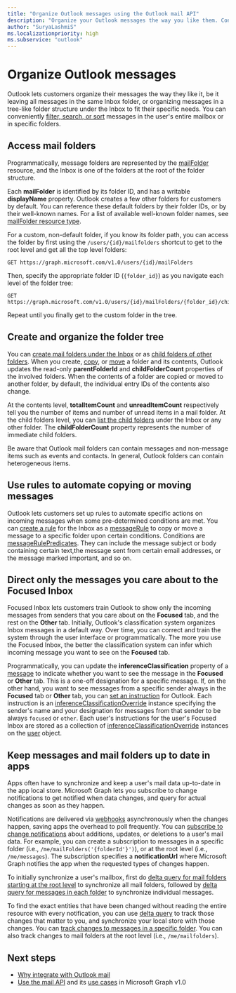 ```yaml
---
title: "Organize Outlook messages using the Outlook mail API"
description: "Organize your Outlook messages the way you like them. Conveniently filter, search, or sort messages in your entire mailbox or in specific folders."
author: "SuryaLashmiS"
ms.localizationpriority: high
ms.subservice: "outlook"
---
```


# Organize Outlook messages

Outlook lets customers organize their messages the way they like it, be it leaving all messages in the same Inbox folder, or organizing messages in a tree-like folder structure under the Inbox to fit their specific needs. You can conveniently [filter, search, or sort](query-parameters.md) messages in the user's entire mailbox or in specific folders.

## Access mail folders

Programmatically, message folders are represented by the [mailFolder](/graph/api/resources/mailfolder) resource, and the Inbox is one of the folders at the root of the folder structure.

Each **mailFolder** is identified by its folder ID, and has a writable **displayName** property. Outlook creates a few other folders for customers by default. You can reference these default folders by their folder IDs, or by their well-known names. For a list of available well-known folder names, see [mailFolder resource type](/graph/api/resources/mailfolder).

For a custom, non-default folder, if you know its folder path, you can access the folder by first using the `/users/{id}/mailfolders` shortcut to get to the root level and get all the top level folders:

```http
GET https://graph.microsoft.com/v1.0/users/{id}/mailFolders
```

Then, specify the appropriate folder ID (`{folder_id}`) as you navigate each level of the folder tree:

```http
GET https://graph.microsoft.com/v1.0/users/{id}/mailFolders/{folder_id}/childfolders
```

Repeat until you finally get to the custom folder in the tree.

## Create and organize the folder tree

You can [create mail folders under the Inbox](/graph/api/user-post-mailfolders) or as [child folders of other folders](/graph/api/mailfolder-post-childfolders). When you create, [copy](/graph/api/mailfolder-copy), or [move](/graph/api/mailfolder-move) a folder and its contents, Outlook updates the read-only **parentFolderId** and **childFolderCount** properties of the involved folders. When the contents of a folder are copied or moved to another folder, by default, the individual entry IDs of the contents also change.

At the contents level, **totalItemCount** and **unreadItemCount** respectively tell you the number of items and number of unread items in a mail folder.
At the child folders level, you can [list the child folders](/graph/api/user-list-mailfolders) under the Inbox or any other folder.
The **childFolderCount** property represents the number of immediate child folders.

Be aware that Outlook mail folders can contain messages and non-message items such as events and contacts. In general, Outlook folders can contain heterogeneous items.

## Use rules to automate copying or moving messages

Outlook lets customers set up rules to automate specific actions on incoming messages when some pre-determined conditions are met. You can [create a rule](/graph/api/mailfolder-post-messagerules) for the
Inbox as a [messageRule](/graph/api/resources/messagerule) to copy or move a message to a specific folder upon certain conditions.
Conditions are [messageRulePredicates](/graph/api/resources/messagerulepredicates). They can include the message subject or body containing certain text,the message sent from certain email addresses, or the message marked important, and so on.

## Direct only the messages you care about to the Focused Inbox

Focused Inbox lets customers train Outlook to show only the incoming messages from senders that you care about on the **Focused** tab, and the rest on the **Other** tab.
Initially, Outlook's classification system organizes Inbox messages in a default way. Over time, you can correct and train the system through the user interface or
programmatically. The more you use the Focused Inbox, the better the classification system can infer which incoming message you want to see on the **Focused** tab.

Programmatically, you can update the **inferenceClassification** property of a [message](/graph/api/resources/message) to indicate whether you want to see the message in the **Focused** or **Other** tab. This is a one-off designation for a specific message. If, on the other hand, you want to see messages from a specific sender always in the **Focused** tab or **Other** tab, you can [set an instruction](/graph/api/inferenceclassification-post-overrides) for Outlook. Each instruction is an [inferenceClassificationOverride](/graph/api/resources/inferenceclassificationoverride) instance specifying the sender's name and your designation for messages from that sender to be always `focused` or `other`. Each user's instructions for the user's Focused Inbox are stored as a collection of [inferenceClassificationOverride](/graph/api/resources/inferenceclassificationoverride) instances on the [user](/graph/api/resources/user) object.

## Keep messages and mail folders up to date in apps

Apps often have to synchronize and keep a user's mail data up-to-date in the app local store. Microsoft Graph lets you subscribe to change notifications to get notified when data changes, and query for actual changes as soon as they happen.

Notifications are delivered via [webhooks](/graph/api/resources/webhooks) asynchronously when the changes happen, saving apps the overhead to poll frequently. You can [subscribe to change notifications](/graph/api/subscription-post-subscriptions) about additions,
updates, or deletions to a user's mail data. For example, you can create a subscription to messages in a specific folder (i.e., `/me/mailFolders('{folderId'}')`),
or at the root level (i.e., `/me/messages`). The subscription specifies a **notificationUrl** where Microsoft Graph notifies the app when the requested types of changes happen.

To initially synchronize a user's mailbox, first do [delta query for mail folders starting at the root level](/graph/api/mailfolder-delta) to synchronize all mail folders, followed by [delta query for messages in each folder](/graph/api/message-delta) to synchronize individual messages.

To find the exact entities that have been changed without reading the entire resource with every notification, you can use [delta query](delta-query-overview.md) to track those changes that matter to you, and synchronize your local store with those changes. You can [track changes to messages in a specific folder](delta-query-messages.md). You can also track changes to mail folders at the root level (i.e., `/me/mailfolders`).

## Next steps

- [Why integrate with Outlook mail](outlook-mail-concept-overview.md)
- [Use the mail API](/graph/api/resources/mail-api-overview) and its [use cases](/graph/api/resources/mail-api-overview#common-use-cases) in Microsoft Graph v1.0
